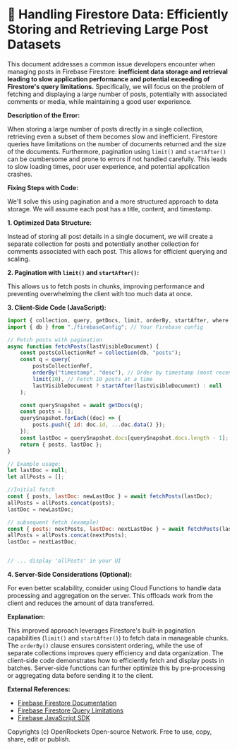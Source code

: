 # 🐞 Handling Firestore Data: Efficiently Storing and Retrieving Large Post Datasets


This document addresses a common issue developers encounter when managing posts in Firebase Firestore: **inefficient data storage and retrieval leading to slow application performance and potential exceeding of Firestore's query limitations.**  Specifically, we will focus on the problem of fetching and displaying a large number of posts, potentially with associated comments or media, while maintaining a good user experience.

**Description of the Error:**

When storing a large number of posts directly in a single collection, retrieving even a subset of them becomes slow and inefficient.  Firestore queries have limitations on the number of documents returned and the size of the documents.  Furthermore, pagination using `limit()` and `startAfter()` can be cumbersome and prone to errors if not handled carefully.  This leads to slow loading times, poor user experience, and potential application crashes.

**Fixing Steps with Code:**

We'll solve this using pagination and a more structured approach to data storage.  We will assume each post has a title, content, and timestamp.

**1.  Optimized Data Structure:**

Instead of storing all post details in a single document, we will create a separate collection for posts and potentially another collection for comments associated with each post. This allows for efficient querying and scaling.

**2.  Pagination with `limit()` and `startAfter()`:**

This allows us to fetch posts in chunks, improving performance and preventing overwhelming the client with too much data at once.

**3.  Client-Side Code (JavaScript):**

```javascript
import { collection, query, getDocs, limit, orderBy, startAfter, where } from "firebase/firestore";
import { db } from "./firebaseConfig"; // Your Firebase config

// Fetch posts with pagination
async function fetchPosts(lastVisibleDocument) {
    const postsCollectionRef = collection(db, "posts");
    const q = query(
        postsCollectionRef,
        orderBy("timestamp", "desc"), // Order by timestamp (most recent first)
        limit(10), // Fetch 10 posts at a time
        lastVisibleDocument ? startAfter(lastVisibleDocument) : null
    );

    const querySnapshot = await getDocs(q);
    const posts = [];
    querySnapshot.forEach((doc) => {
        posts.push({ id: doc.id, ...doc.data() });
    });
    const lastDoc = querySnapshot.docs[querySnapshot.docs.length - 1];
    return { posts, lastDoc };
}

// Example usage:
let lastDoc = null;
let allPosts = [];

//Initial fetch
const { posts, lastDoc: newLastDoc } = await fetchPosts(lastDoc);
allPosts = allPosts.concat(posts);
lastDoc = newLastDoc;

// subsequent fetch (example)
const { posts: nextPosts, lastDoc: nextLastDoc } = await fetchPosts(lastDoc);
allPosts = allPosts.concat(nextPosts);
lastDoc = nextLastDoc;


// ... display 'allPosts' in your UI
```

**4.  Server-Side Considerations (Optional):**

For even better scalability, consider using Cloud Functions to handle data processing and aggregation on the server. This offloads work from the client and reduces the amount of data transferred.

**Explanation:**

This improved approach leverages Firestore's built-in pagination capabilities (`limit()` and `startAfter()`) to fetch data in manageable chunks.  The `orderBy()` clause ensures consistent ordering, while the use of separate collections improves query efficiency and data organization.  The client-side code demonstrates how to efficiently fetch and display posts in batches.  Server-side functions can further optimize this by pre-processing or aggregating data before sending it to the client.


**External References:**

* [Firebase Firestore Documentation](https://firebase.google.com/docs/firestore)
* [Firebase Firestore Query Limitations](https://cloud.google.com/firestore/quotas)
* [Firebase JavaScript SDK](https://firebase.google.com/docs/web/setup)


Copyrights (c) OpenRockets Open-source Network. Free to use, copy, share, edit or publish.

